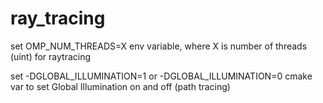 # ray_tracing

set OMP_NUM_THREADS=X env variable, where X is number of threads (uint) for raytracing

set -DGLOBAL_ILLUMINATION=1 or -DGLOBAL_ILLUMINATION=0 cmake var to set Global Illumination on and off (path tracing)
